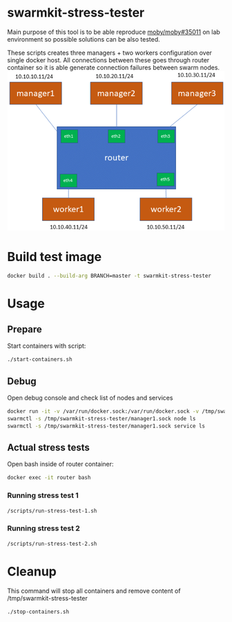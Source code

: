 # swarmkit-stress-tester
Main purpose of this tool is to be able reproduce [moby/moby#35011](https://github.com/moby/moby/issues/35011) on lab environment so possible solutions can be also tested.

These scripts creates three managers + two workers configuration over single docker host.
All connections between these goes through router container so it is able generate connection failures between swarm nodes.
![](architecture.png)

# Build test image
```bash
docker build . --build-arg BRANCH=master -t swarmkit-stress-tester
```

# Usage
## Prepare
Start containers with script:
```bash
./start-containers.sh
```

## Debug
Open debug console and check list of nodes and services
```bash
docker run -it -v /var/run/docker.sock:/var/run/docker.sock -v /tmp/swarmkit-stress-tester:/tmp/swarmkit-stress-tester --rm --name debug swarmkit-stress-tester bash
swarmctl -s /tmp/swarmkit-stress-tester/manager1.sock node ls
swarmctl -s /tmp/swarmkit-stress-tester/manager1.sock service ls
```

## Actual stress tests
Open bash inside of router container:
```bash
docker exec -it router bash
```

### Running stress test 1
```bash
/scripts/run-stress-test-1.sh
```

### Running stress test 2
```bash
/scripts/run-stress-test-2.sh
```


# Cleanup
This command will stop all containers and remove content of /tmp/swarmkit-stress-tester
```bash
./stop-containers.sh
```
